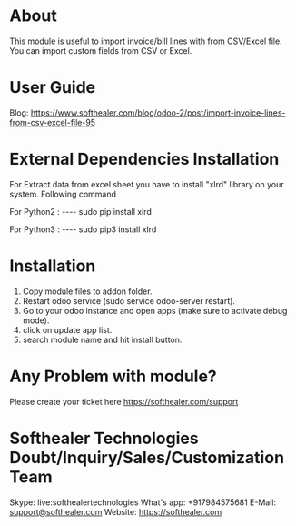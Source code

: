 About
============
This module is useful to import invoice/bill lines with from CSV/Excel file. You can import custom fields from CSV or Excel.

User Guide
============
Blog: https://www.softhealer.com/blog/odoo-2/post/import-invoice-lines-from-csv-excel-file-95


External Dependencies Installation 
====================================

For Extract data from excel sheet you have to install "xlrd" library on your system. Following command 

For Python2 : ----     sudo pip install xlrd

For Python3 : ----     sudo pip3 install xlrd


Installation
============
1) Copy module files to addon folder.
2) Restart odoo service (sudo service odoo-server restart).
3) Go to your odoo instance and open apps (make sure to activate debug mode).
4) click on update app list.
5) search module name and hit install button.

Any Problem with module?
=====================================
Please create your ticket here https://softhealer.com/support

Softhealer Technologies Doubt/Inquiry/Sales/Customization Team
=====================================
Skype: live:softhealertechnologies
What's app: +917984575681
E-Mail: support@softhealer.com
Website: https://softhealer.com
